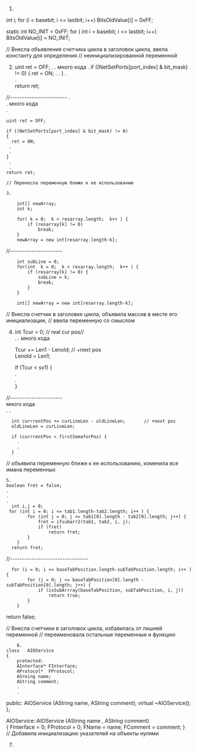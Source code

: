 1.   
int i;
for (i = basebit;  i <= lastbit;  i++)
    BitsOldValue[i] = 0xFF;

static int NO_INIT   =  0xFF;
for ( int i = basebit;  i <= lastbit;  i++)
    BitsOldValue[i] = NO_INIT;

// Внесла объявления счетчика цикла в заголовок цикла, ввела константу для определения 
// неинициализированной переменной   

2.   
    uint ret = OFF;
    .
    .  много кода
    .
    if ((NetSetPorts[port_index] & bit_mask) != 0)
    {
        ret = ON;
     .
     .
    }
    .  
    .  
    return ret;  
         
//------------------------
    .  
    . много кода  
    .  
    
    uint ret = OFF;  
     
    if ((NetSetPorts[port_index] & bit_mask) != 0)  
    {  
      ret = ON;  
     .  
     .    
    }  
     .  
     . 
    return ret;

    // Перенесла переменную ближе к ее использованию  

    3.  

        int[] newArray;
        int k;
     
        for( k = 0;  k < resarray.length;  k++ ) {
            if (resarray[k] != 0)
                break;
        }
        newArray = new int[resarray.length-k];
    
//----------------------
 
        int subLine = 0;
        for(int  k = 0;  k < resarray.length;  k++ ) {
            if (resarray[k] != 0) {
                subLine = k;
                break;
            }
        }
        
        int[] newArray = new int[resarray.length-k];

// Внесла счетчик в заголовке цикла, объявила массив в месте его инициализации,
// ввела переменную  со смыслом 

4.
      int Tcur = 0;          // real cur pos//  
      .
      . много кода
  
      Tcur += Len1 - Lenold;       // +next pos  
      Lenold = Len1;  
  
      if (Tcur < sv1) {  
        .  
        .  
      }  
    
//----------------------        
      много кода  
      .
      .
  
      int currrentPos += curLineLen - oldLineLen;       // +next pos  
      oldLineLen = curLineLen;  
  
      if (currrentPos < firstSemaforPos) {  
        .  
        .  
      } 
// объявила переменную ближе к ее использованию, изменила все имана переменных

        
    5.  
    boolean fret = false;  
    .  
    .  
    .  
      int i,j = 0;
     for (int i = 0; i <= tab1.length-tab2.length; i++ ) {
            for (int j = 0; j <= tab1[0].length - tab2[0].length; j++) {
                fret = ifsubarr2(tab1, tab2, i, j);
                if (fret)
                    return fret;
            }
        }
      return fret;
//---------------------------------   
         
      for (i = 0; i <= baseTabPosition.length-subTabPosition.length; i++ ) {
            for (j = 0; j <= baseTabPosition[0].length - subTabPosition[0].length; j++) {
                if (isSubArrray(baseTabPosition, subTabPosition, i, j))
                    return true;
            }
        } 
  return false;

 // Внесла счетчики в заголовок цикла, избавилась от лишней переменной 
 // переименовала остальные переменные и функцию       
        
        6.
    class   AIOService     
    {
        protected:
        AInterface* FInterface;
        AProtocol*  FProtocol;
        ASreing name;
        AString comment;
        .
        .
   public:
	AIOService (AString name, AString comment);
	virtual	~AIOService();
};
    
AIOService::AIOService (AString namе , AString comment)       
{
    FInterface  = 0;
    FProtocol   = 0;
    FName = name;
    FComment = comment;
}  
// Добавила инициализацию указателей на объекты нулями

7.






